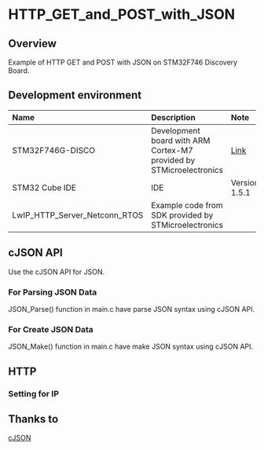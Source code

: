 # HTTP_GET_and_POST_with_JSON

## Overview
Example of HTTP GET and POST with JSON on STM32F746 Discovery Board.

## Development environment
|Name|Description|Note|
|:------|:---|:---|
|STM32F746G-DISCO|Development board with ARM Cortex-M7 provided by STMicroelectronics|[Link](https://www.st.com/en/evaluation-tools/32f746gdiscovery.html)|
|STM32 Cube IDE|IDE|Version 1.5.1|
|LwIP_HTTP_Server_Netconn_RTOS|Example code from SDK provided by STMicroelectronics||

## cJSON API
Use the cJSON API for JSON.
### For Parsing JSON Data
JSON_Parse() function in main.c have parse JSON syntax using cJSON API.
### For Create JSON Data
JSON_Make() function in main.c have make JSON syntax using cJSON API.

## HTTP
### Setting for IP


## Thanks to
[cJSON](https://github.com/DaveGamble/cJSON)
